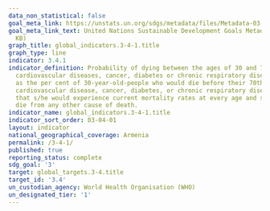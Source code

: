 ```yaml
---
data_non_statistical: false
goal_meta_link: https://unstats.un.org/sdgs/metadata/files/Metadata-03-04-01.pdf
goal_meta_link_text: United Nations Sustainable Development Goals Metadata (PDF 72.6
  KB)
graph_title: global_indicators.3-4-1.title
graph_type: line
indicator: 3.4.1
indicator_definition: Probability of dying between the ages of 30 and 70 years from
  cardiovascular diseases, cancer, diabetes or chronic respiratory diseases, defined
  as the per cent of 30-year-old-people who would die before their 70th birthday from
  cardiovascular disease, cancer, diabetes, or chronic respiratory disease, assuming
  that s/he would experience current mortality rates at every age and s/he would not
  die from any other cause of death.
indicator_name: global_indicators.3-4-1.title
indicator_sort_order: 03-04-01
layout: indicator
national_geographical_coverage: Armenia
permalink: /3-4-1/
published: true
reporting_status: complete
sdg_goal: '3'
target: global_targets.3-4.title
target_id: '3.4'
un_custodian_agency: World Health Organisation (WHO)
un_designated_tier: '1'
---
```

